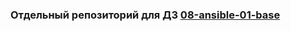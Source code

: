 ### Отдельный репозиторий для ДЗ [08-ansible-01-base](https://github.com/gnoy4eg/netology.devops.pub/tree/main/homeworks/08-ansible-01-base)